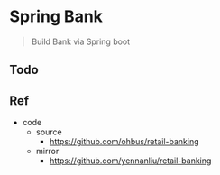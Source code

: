 # Spring Bank
> Build Bank via Spring boot

## Todo

## Ref
- code
	- source
		- https://github.com/ohbus/retail-banking
	- mirror
		- https://github.com/yennanliu/retail-banking